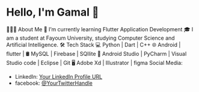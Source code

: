  # Hello, I'm Gamal 👋
 👨🏻‍💻 About Me
      🔭 I’m currently learning Flutter Application Development
      🎓 I am a student at Fayoum University, studying Computer Science and Artificial Intelligence.
 🛠 Tech Stack
   💻   Python | Dart | C++
   🌐   Android | flutter | 
   🛢   MySQL | Firebase | SQllite
   🔧   Android Studio | PyCharm | Visual Studio code | Eclipse | Git
   🖥   Adobe Xd | Illustrator | figma 
   Social Media: 
- LinkedIn: [Your LinkedIn Profile URL]([https://www.linkedin.com/your-profile](https://www.linkedin.com/in/gamal-barakat-6b7026180/))
- facebook: [@YourTwitterHandle]([https://twitter.com/your-twitter-handle](https://www.facebook.com/profile.php?id=100008201160968&locale=ar_AR)https://www.facebook.com/profile.php?id=100008201160968&locale=ar_AR)

   


               


